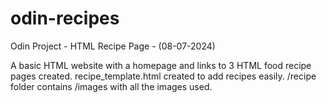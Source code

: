 # odin-recipes

Odin Project - HTML Recipe Page - (08-07-2024)

 A basic HTML website with a homepage and links to 3 HTML food recipe pages created.
 recipe_template.html created to add recipes easily.
 /recipe folder contains /images with all the images used.